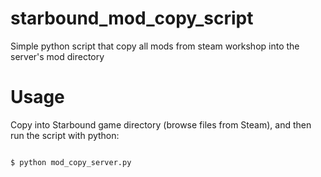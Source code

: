 # starbound_mod_copy_script
Simple python script that copy all mods from steam workshop into the server's mod directory


# Usage
Copy into Starbound game directory (browse files from Steam), and then run the script with python:

```sh

$ python mod_copy_server.py
```